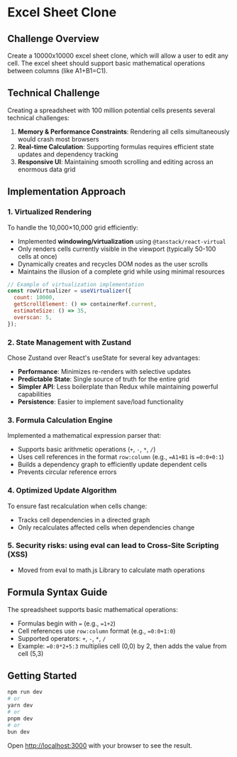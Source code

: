 # Excel Sheet Clone

## Challenge Overview

Create a 10000x10000 excel sheet clone, which will allow a user to edit any cell. The excel sheet should
support basic mathematical operations between columns (like A1+B1=C1).

## Technical Challenge

Creating a spreadsheet with 100 million potential cells presents several technical challenges:

1. **Memory & Performance Constraints**: Rendering all cells simultaneously would crash most browsers
2. **Real-time Calculation**: Supporting formulas requires efficient state updates and dependency tracking
3. **Responsive UI**: Maintaining smooth scrolling and editing across an enormous data grid

## Implementation Approach

### 1. Virtualized Rendering

To handle the 10,000×10,000 grid efficiently:

- Implemented **windowing/virtualization** using `@tanstack/react-virtual`
- Only renders cells currently visible in the viewport (typically 50-100 cells at once)
- Dynamically creates and recycles DOM nodes as the user scrolls
- Maintains the illusion of a complete grid while using minimal resources

```jsx
// Example of virtualization implementation
const rowVirtualizer = useVirtualizer({
  count: 10000,
  getScrollElement: () => containerRef.current,
  estimateSize: () => 35,
  overscan: 5,
});
```

### 2. State Management with Zustand

Chose Zustand over React's useState for several key advantages:

- **Performance**: Minimizes re-renders with selective updates
- **Predictable State**: Single source of truth for the entire grid
- **Simpler API**: Less boilerplate than Redux while maintaining powerful capabilities
- **Persistence**: Easier to implement save/load functionality

### 3. Formula Calculation Engine

Implemented a mathematical expression parser that:

- Supports basic arithmetic operations (`+`, `-`, `*`, `/`)
- Uses cell references in the format `row:column` (e.g., `=A1+B1` is `=0:0+0:1`)
- Builds a dependency graph to efficiently update dependent cells
- Prevents circular reference errors

### 4. Optimized Update Algorithm

To ensure fast recalculation when cells change:

- Tracks cell dependencies in a directed graph
- Only recalculates affected cells when dependencies change

### 5. Security risks: using eval can lead to Cross-Site Scripting (XSS)

- Moved from eval to math.js Library to calculate math operations

## Formula Syntax Guide

The spreadsheet supports basic mathematical operations:

- Formulas begin with `=` (e.g., `=1+2`)
- Cell references use `row:column` format (e.g., `=0:0+1:0`)
- Supported operators: `+`, `-`, `*`, `/`
- Example: `=0:0*2+5:3` multiplies cell (0,0) by 2, then adds the value from cell (5,3)

## Getting Started

```bash
npm run dev
# or
yarn dev
# or
pnpm dev
# or
bun dev
```

Open [http://localhost:3000](http://localhost:3000) with your browser to see the result.
